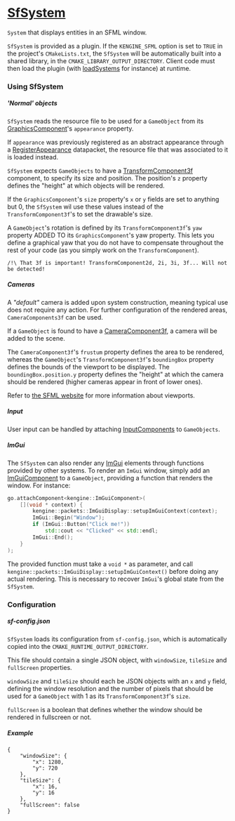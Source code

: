 # [SfSystem](SfSystem.hpp)

`System` that displays entities in an SFML window.

`SfSystem` is provided as a plugin. If the `KENGINE_SFML` option is set to `TRUE` in the project's `CMakeLists.txt`, the `SfSystem` will be automatically built into a shared library, in the `CMAKE_LIBRARY_OUTPUT_DIRECTORY`. Client code must then load the plugin (with [loadSystems](../../../SystemManager.md) for instance) at runtime.

### Using SfSystem

##### 'Normal' objects

`SfSystem` reads the resource file to be used for a `GameObject` from its [GraphicsComponent](../../components/GraphicsComponent.md)'s `appearance` property.

If `appearance` was previously registered as an abstract appearance through a [RegisterAppearance](../../packets/RegisterAppearance.hpp) datapacket, the resource file that was associated to it is loaded instead.

`SfSystem` expects `GameObjects` to have a [TransformComponent3f](../../components/TransformComponent.md) component, to specify its size and position. The position's `z` property defines the "height" at which objects will be rendered.

If the `GraphicsComponent`'s `size` property's `x` or `y` fields are set to anything but 0, the `SfSystem` wil use these values instead of the `TransformComponent3f`'s to set the drawable's size.

A `GameObject`'s rotation is defined by its `TransformComponent3f`'s `yaw` property ADDED TO its `GraphicsComponent`'s yaw property. This lets you define a graphical yaw that you do not have to compensate throughout the rest of your code (as you simply work on the `TransformComponent`).

```
/!\ That 3f is important! TransformComponent2d, 2i, 3i, 3f... Will not be detected!
```

##### Cameras

A *"default"* camera is added upon system construction, meaning typical use does not require any action. For further configuration of the rendered areas, `CameraComponents3f` can be used.

If a `GameObject` is found to have a [CameraComponent3f](../../components/CameraComponent.hpp), a camera will be added to the scene.

 The `CameraComponent3f`'s `frustum` property defines the area to be rendered, whereas the `GameObject`'s `TransformComponent3f`'s `boundingBox` property defines the bounds of the viewport to be displayed. The `boundingBox.position.y` property defines the "height" at which the camera should be rendered (higher cameras appear in front of lower ones).

Refer to [the SFML website](https://www.sfml-dev.org/tutorials/2.0/graphics-view.php) for more information about viewports.

##### Input

User input can be handled by attaching [InputComponents](../../components/InputComponent.hpp) to `GameObjects`.

##### ImGui

The `SfSystem` can also render any [ImGui](https://github.com/ocornut/imgui) elements through functions provided by other systems. To render an `ImGui` window, simply add an [ImGuiComponent](../../components/ImGuiComponent.hpp) to a `GameObject`, providing a function that renders the window. For instance:

```c++
go.attachComponent<kengine::ImGuiComponent>(
	[](void * context) {
		kengine::packets::ImGuiDisplay::setupImGuiContext(context);
		ImGui::Begin("Window");
		if (ImGui::Button("Click me!"))
			std::cout << "Clicked" << std::endl;
		ImGui::End();
	}
);
```

The provided function must take a `void *` as parameter, and call `kengine::packets::ImGuiDisplay::setupImGuiContext()` before doing any actual rendering. This is necessary to recover `ImGui`'s global state from the `SfSystem`.

### Configuration

##### sf-config.json

`SfSystem` loads its configuration from `sf-config.json`, which is automatically copied into the `CMAKE_RUNTIME_OUTPUT_DIRECTORY`.

This file should contain a single JSON object, with `windowSize`, `tileSize` and `fullScreen` properties.

`windowSize` and `tileSize` should each be JSON objects with an `x` and `y` field, defining the window resolution and the number of pixels that should be used for a `GameObject` with 1 as its `TransformComponent3f`'s `size`.

`fullScreen` is a boolean that defines whether the window should be rendered in fullscreen or not.

##### Example

```
{
    "windowSize": {
        "x": 1280,
        "y": 720
    },
    "tileSize": {
        "x": 16,
        "y": 16
    },
    "fullScreen": false
}
```


